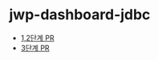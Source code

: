 # jwp-dashboard-jdbc

- [1,2단계 PR](https://github.com/woowacourse/jwp-dashboard-mvc/pull/23)
- [3단계 PR](https://github.com/woowacourse/jwp-dashboard-mvc/pull/75)
